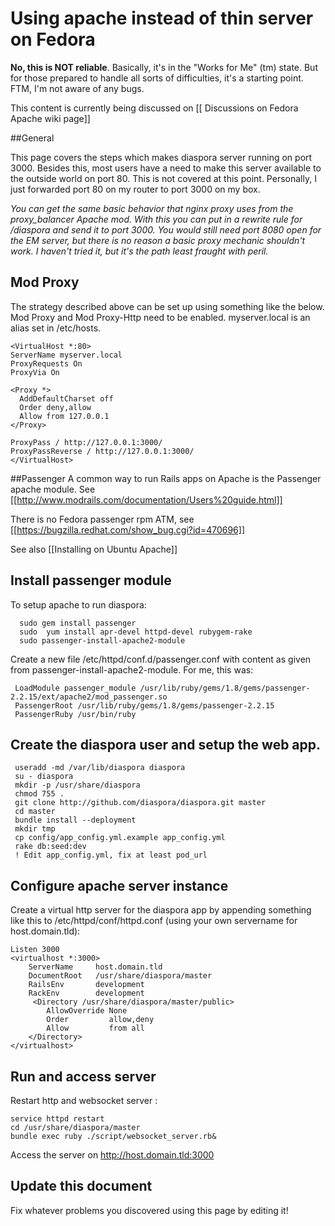 # Using apache instead of thin server on Fedora
**No, this is  NOT  reliable**. Basically, it's in the "Works for Me" (tm) state. But for those
prepared to handle all sorts of difficulties, it's a starting point. FTM, I'm not aware of any bugs.

This content is currently being discussed on [[ Discussions on Fedora Apache wiki page]]

##General

This page covers the steps which makes diaspora server running on port 3000. Besides this, most users 
have a need to make this server available to the outside world on port 80. This is not covered at this point.
Personally, I just forwarded port 80 on my router to port 3000 on my box.
 
*You can get the same basic behavior that nginx proxy uses from the proxy_balancer Apache mod.
With this you can put in a rewrite rule for /diaspora and send it to port 3000.  You would still need
port 8080 open for the EM server, but there is no reason a basic proxy mechanic shouldn't work.
I haven't tried it, but it's the path least fraught with peril.*

## Mod Proxy

The strategy described above can be set up using something like the below. Mod Proxy and Mod Proxy-Http need to be enabled. myserver.local is an alias set in /etc/hosts.

    <VirtualHost *:80>
    ServerName myserver.local
    ProxyRequests On
    ProxyVia On

    <Proxy *>
      AddDefaultCharset off
      Order deny,allow
      Allow from 127.0.0.1 
    </Proxy>

    ProxyPass / http://127.0.0.1:3000/
    ProxyPassReverse / http://127.0.0.1:3000/
    </VirtualHost>

##Passenger
A common way to run Rails apps on Apache is the Passenger apache
module. See [[http://www.modrails.com/documentation/Users%20guide.html]]

There is no Fedora passenger rpm ATM, see
[[https://bugzilla.redhat.com/show_bug.cgi?id=470696]]

See also [[Installing on Ubuntu Apache]]

## Install passenger module

To setup apache to run diaspora:

      sudo gem install passenger
      sudo  yum install apr-devel httpd-devel rubygem-rake
      sudo passenger-install-apache2-module

Create a new file /etc/httpd/conf.d/passenger.conf with content as given from
passenger-install-apache2-module. For me, this was:

     LoadModule passenger_module /usr/lib/ruby/gems/1.8/gems/passenger-2.2.15/ext/apache2/mod_passenger.so
     PassengerRoot /usr/lib/ruby/gems/1.8/gems/passenger-2.2.15
     PassengerRuby /usr/bin/ruby

## Create the diaspora user and setup the web app.

     useradd -md /var/lib/diaspora diaspora
     su - diaspora
     mkdir -p /usr/share/diaspora
     chmod 755 .
     git clone http://github.com/diaspora/diaspora.git master
     cd master
     bundle install --deployment
     mkdir tmp
     cp config/app_config.yml.example app_config.yml
     rake db:seed:dev
     ! Edit app_config.yml, fix at least pod_url
    
## Configure apache server instance

Create a virtual http server for the diaspora app by appending something like this to
/etc/httpd/conf/httpd.conf (using your own servername for host.domain.tld):

    Listen 3000
    <virtualhost *:3000>
        ServerName     host.domain.tld
        DocumentRoot   /usr/share/diaspora/master
        RailsEnv       development
        RackEnv        development
         <Directory /usr/share/diaspora/master/public>
            AllowOverride None
            Order         allow,deny
            Allow         from all
        </Directory>
    </virtualhost>


## Run and access server

Restart http and  websocket server :

    service httpd restart
    cd /usr/share/diaspora/master
    bundle exec ruby ./script/websocket_server.rb&

Access the server on http://host.domain.tld:3000

## Update this document

Fix whatever problems you discovered using this page by editing it!


